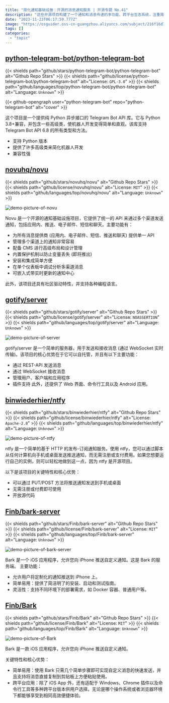 ```yaml
---
title: "简化通知基础设施：开源的消息通知服务 | 开源专题 No.41"
description: "这些开源项目构建了一个通知和消息传递的多功能、跨平台生态系统，注重简单易用性、自由开放、灵活性和即时通信，旨在满足各种用户需求，不仅适用于个人用户，还为开发者和企业提供了可扩展的解决方案。"
date: "2023-11-23T06:17:59.777Z"
image: "https://osguider.oss-cn-guangzhou.aliyuncs.com/subject/216f16d781c17306910c77ab2d85ec9c.png"
tags: []
categories:
  - "topic"
---
```


## [python-telegram-bot/python-telegram-bot](https://github.com/python-telegram-bot/python-telegram-bot)

{{< shields path="github/stars/python-telegram-bot/python-telegram-bot" alt="Github Repo Stars" >}} {{< shields path="github/license/python-telegram-bot/python-telegram-bot" alt="License: `GPL-3.0`" >}} {{< shields path="github/languages/top/python-telegram-bot/python-telegram-bot" alt="Language: `Unknown`" >}}

{{< github-opengraph user="python-telegram-bot" repo="python-telegram-bot" alt="cover" >}}

这个项目是一个提供纯 Python 异步接口的 Telegram Bot API 库。它与 Python 3.8+兼容，并包含一些高级类，使机器人开发变得简单和直观。该库支持 Telegram Bot API 6.8 的所有类型和方法。

- 支持 Python 版本
- 提供了许多高级类来简化机器人开发
- 兼容性强
  
## [novuhq/novu](https://github.com/novuhq/novu)

{{< shields path="github/stars/novuhq/novu" alt="Github Repo Stars" >}} {{< shields path="github/license/novuhq/novu" alt="License: `MIT`" >}} {{< shields path="github/languages/top/novuhq/novu" alt="Language: `Unknown`" >}}

![demo-picture-of-novu](https://picgo-daily.oss-cn-guangzhou.aliyuncs.com/picgo-daily/2023/df5ee6f1ff792f55c42ac358b6a14733.png)

Novu 是一个开源的通知基础设施项目，它提供了统一的 API 来通过多个渠道发送通知，包括应用内、推送、电子邮件、短信和聊天。主要功能有：

- 为所有消息提供商 (应用内、电子邮件、短信、推送和聊天) 提供单一 API
- 管理多个渠道上的通知非常容易
- 配备 CMS 进行高级布局和设计管理
- 内置保护机制以防止变量丢失 (即将推出)
- 安装和集成简单方便
- 在单个仪表板中调试分析多渠道消息
- 可嵌入式带实时更新的通知中心

此外，该项目还具有社区驱动特性，并支持各种编程语言。
  
## [gotify/server](https://github.com/gotify/server)

{{< shields path="github/stars/gotify/server" alt="Github Repo Stars" >}} {{< shields path="github/license/gotify/server" alt="License: `NOASSERTION`" >}} {{< shields path="github/languages/top/gotify/server" alt="Language: `Unknown`" >}}

![demo-picture-of-server](https://picgo-daily.oss-cn-guangzhou.aliyuncs.com/picgo-daily/2023/0b3b7320419ae9d0db8af6b8a943dadc.png)

gotify/server 是一个简单的服务器，用于发送和接收消息 (通过 WebSocket 实时传输)。该项目的核心优势在于它可以自托管，并且有以下主要功能：

- 通过 REST-API 发送消息
- 通过 WebSocket 接收消息
- 管理用户、客户端和应用程序
- 插件支持
此外，还提供了 Web 界面、命令行工具以及 Android 应用。
  
## [binwiederhier/ntfy](https://github.com/binwiederhier/ntfy)

{{< shields path="github/stars/binwiederhier/ntfy" alt="Github Repo Stars" >}} {{< shields path="github/license/binwiederhier/ntfy" alt="License: `Apache-2.0`" >}} {{< shields path="github/languages/top/binwiederhier/ntfy" alt="Language: `Unknown`" >}}

![demo-picture-of-ntfy](https://picgo-daily.oss-cn-guangzhou.aliyuncs.com/picgo-daily/2023/67e792d25749b28f6c180dedf3ceda7f.png)

ntfy 是一个简单的基于 HTTP 的发布-订阅通知服务。使用 ntfy，您可以通过脚本从任何计算机向手机或桌面发送推送通知，而无需注册或支付费用。如果您想要运行自己的实例，则可以轻松地做到这一点，因为 ntfy 是开源项目。

以下是该项目的关键特性和核心优势：

- 可以通过 PUT/POST 方法将推送通知发送到手机或桌面
- 无需注册或付费即可使用
- 开放源代码
  
## [Finb/bark-server](https://github.com/Finb/bark-server)

{{< shields path="github/stars/Finb/bark-server" alt="Github Repo Stars" >}} {{< shields path="github/license/Finb/bark-server" alt="License: `MIT`" >}} {{< shields path="github/languages/top/Finb/bark-server" alt="Language: `Unknown`" >}}

![demo-picture-of-bark-server](https://picgo-daily.oss-cn-guangzhou.aliyuncs.com/picgo-daily/2023/304fbe9fec00bdf9b49faa4e500d28f1.png)

Bark 是一个 iOS 应用程序，允许您向 iPhone 推送自定义通知。这是 Bark 的服务端。
主要功能：

- 允许用户将定制化的通知推送到 iPhone 上。
- 简单易用：提供了简洁明了的安装、启动和测试指南。
- 灵活性：支持不同环境下的部署需求，如 Docker 容器、普通用户等。
  
## [Finb/Bark](https://github.com/Finb/Bark)

{{< shields path="github/stars/Finb/Bark" alt="Github Repo Stars" >}} {{< shields path="github/license/Finb/Bark" alt="License: `MIT`" >}} {{< shields path="github/languages/top/Finb/Bark" alt="Language: `Unknown`" >}}

![demo-picture-of-Bark](https://picgo-daily.oss-cn-guangzhou.aliyuncs.com/picgo-daily/2023/304fbe9fec00bdf9b49faa4e500d28f1.png)

Bark 是一款 iOS 应用程序，允许您向 iPhone 推送自定义通知。

关键特性和核心优势：

- 简单易用：使用 Bark 只需几个简单步骤即可实现自定义消息的快速发送，并且支持将消息直接复制到剪贴板上方便粘贴使用。
- 跨平台应用：除了 iOS App 外，还有适配于 Windows、Chrome 插件以及命令行工具等多种跨平台版本供用户选择。无论是哪个操作系统或者浏览器环境下都能够享受到相同高效便捷体验。
  